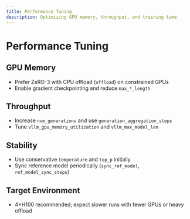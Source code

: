 ```yaml
---
title: Performance Tuning
description: Optimizing GPU memory, throughput, and training time.
---
```


# Performance Tuning

## GPU Memory

- Prefer ZeRO-3 with CPU offload (`offload`) on constrained GPUs
- Enable gradient checkpointing and reduce `max_*_length`

## Throughput

- Increase `num_generations` and use `generation_aggregation_steps`
- Tune `vllm_gpu_memory_utilization` and `vllm_max_model_len`

## Stability

- Use conservative `temperature` and `top_p` initially
- Sync reference model periodically (`sync_ref_model`, `ref_model_sync_steps`)

## Target Environment

- 4×H100 recommended; expect slower runs with fewer GPUs or heavy offload

